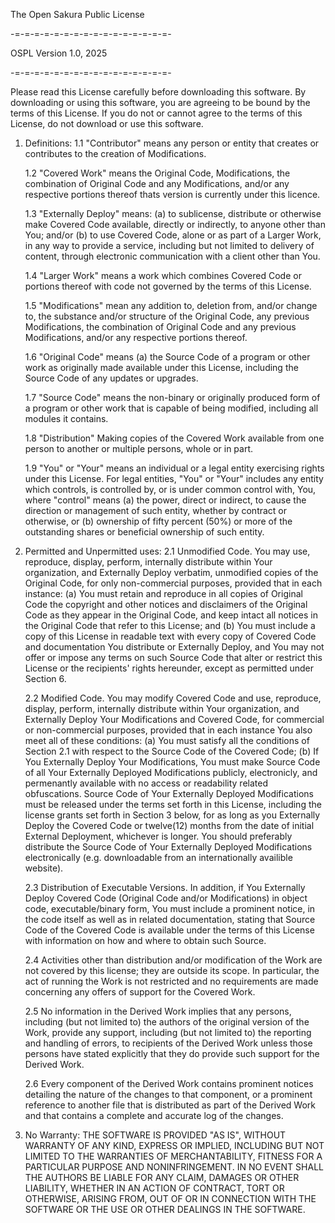 The Open Sakura Public License

-=-=-=-=-=-=-=-=-=-=-=-=-=-=-=-=-

OSPL Version 1.0, 2025

-=-=-=-=-=-=-=-=-=-=-=-=-=-=-=-=-

Please read this License carefully before downloading this software. By downloading or using this software, you are agreeing to be bound by the terms of this License. If you do not or cannot agree to the terms of this License, do not download or use this software.

1. Definitions:
    1.1  "Contributor" means any person or entity that creates or contributes to the creation of Modifications.

    1.2 "Covered Work" means the Original Code, Modifications, the combination of Original Code and any Modifications, and/or any respective portions thereof thats version is currently under this licence.

    1.3 "Externally Deploy" means: (a) to sublicense, distribute or
otherwise make Covered Code available, directly or indirectly, to
anyone other than You; and/or (b) to use Covered Code, alone or as
part of a Larger Work, in any way to provide a service, including but
not limited to delivery of content, through electronic communication
with a client other than You.

    1.4 "Larger Work" means a work which combines Covered Code or portions thereof with code not governed by the terms of this License.

    1.5 "Modifications" mean any addition to, deletion from, and/or change to, the substance and/or structure of the Original Code, any previous Modifications, the combination of Original Code and any previous Modifications, and/or any respective portions thereof.

    1.6 "Original Code" means (a) the Source Code of a program or other work as originally made available under this License, including the Source Code of any updates or upgrades.

    1.7  "Source Code" means the non-binary or originally produced form of a program or other work that is capable of being modified, including all modules it contains.

    1.8 "Distribution" Making copies of the Covered Work available from one person to another or multiple persons, whole or in part.

    1.9 "You" or "Your" means an individual or a legal entity exercising rights under this License. For legal entities, "You" or "Your" includes any entity which controls, is controlled by, or is under common control with, You, where "control" means (a) the power, direct or indirect, to cause the direction or management of such entity, whether by contract or otherwise, or (b) ownership of fifty percent (50%) or more of the outstanding shares or beneficial ownership of such entity.


3. Permitted and Unpermitted uses:
    2.1 Unmodified Code. You may use, reproduce, display, perform, internally distribute within Your organization, and Externally Deploy verbatim, unmodified copies of the Original Code, for only non-commercial purposes, provided that in each instance:
    (a) You must retain and reproduce in all copies of Original Code the copyright and other notices and disclaimers of the Original Code as they appear in the Original Code, and keep intact all notices in the Original Code that refer to this License; and
    (b) You must include a copy of this License in readable text with every copy of Covered Code and documentation You distribute or Externally Deploy, and You may not offer or impose any terms on such Source Code that alter or restrict this License or the recipients' rights hereunder, except as permitted under Section 6.

    2.2 Modified Code. You may modify Covered Code and use, reproduce, display, perform, internally distribute within Your organization, and Externally Deploy Your Modifications and Covered Code, for commercial or non-commercial purposes, provided that in each instance You also meet all of these conditions:
    (a) You must satisfy all the conditions of Section 2.1 with respect to the Source Code of the Covered Code;
    (b) If You Externally Deploy Your Modifications, You must make Source Code of all Your Externally Deployed Modifications publicly, electronicly, and permenantly available with no access or readability related obfuscations. Source Code of Your Externally Deployed Modifications must be released under the terms set forth in this License, including the license grants set forth in Section 3 below, for as long as you Externally Deploy the Covered Code or twelve(12) months from the date of initial External Deployment, whichever is longer. You should preferably distribute the Source Code of Your Externally Deployed Modifications electronically (e.g. downloadable from an internationally availible website).

    2.3 Distribution of Executable Versions. In addition, if You Externally Deploy Covered Code (Original Code and/or Modifications) in object code, executable/binary form, You must include a prominent notice, in the code itself as well as in related documentation, stating that Source Code of the Covered Code is available under the terms of this License with information on how and where to obtain such Source.

    2.4 Activities other than distribution and/or modification of the Work are not covered by this license; they are outside its scope. In particular, the act of running the Work is not restricted and no requirements are made concerning any offers of support for the Covered Work.

    2.5 No information in the Derived Work implies that any persons, including (but not limited to) the authors of the original version of the Work, provide any support, including (but not limited to) the reporting and handling of errors, to recipients of the Derived Work unless those persons have stated explicitly that they do provide such support for the Derived Work.

    2.6 Every component of the Derived Work contains prominent notices detailing the nature of the changes to that component, or a prominent reference to another file that is distributed as part of the Derived Work and that contains a complete and accurate log of the changes.
   
4. No Warranty:
   THE SOFTWARE IS PROVIDED "AS IS", WITHOUT WARRANTY OF ANY KIND, EXPRESS OR IMPLIED, INCLUDING BUT NOT LIMITED TO THE WARRANTIES OF MERCHANTABILITY, FITNESS FOR A PARTICULAR PURPOSE AND NONINFRINGEMENT. IN NO EVENT SHALL THE AUTHORS BE LIABLE FOR ANY CLAIM, DAMAGES OR OTHER LIABILITY, WHETHER IN AN ACTION OF CONTRACT, TORT OR OTHERWISE, ARISING FROM, OUT OF OR IN CONNECTION WITH THE SOFTWARE OR THE USE OR OTHER DEALINGS IN THE SOFTWARE.
